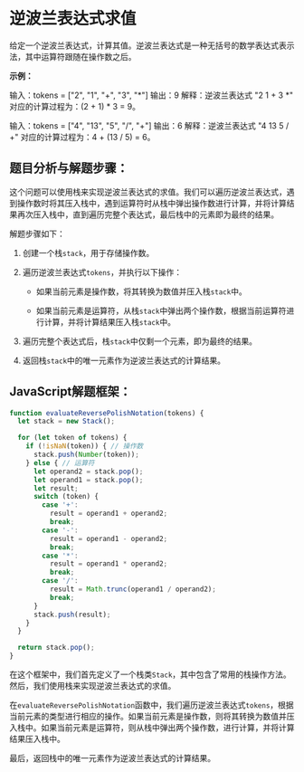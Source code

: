 # **逆波兰表达式求值**

给定一个逆波兰表达式，计算其值。逆波兰表达式是一种无括号的数学表达式表示法，其中运算符跟随在操作数之后。

**示例：**

输入：tokens = ["2", "1", "+", "3", "*"]
输出：9
解释：逆波兰表达式 "2 1 + 3 *" 对应的计算过程为：(2 + 1) * 3 = 9。

输入：tokens = ["4", "13", "5", "/", "+"]
输出：6
解释：逆波兰表达式 "4 13 5 / +" 对应的计算过程为：4 + (13 / 5) = 6。

## **题目分析与解题步骤：**

这个问题可以使用栈来实现逆波兰表达式的求值。我们可以遍历逆波兰表达式，遇到操作数时将其压入栈中，遇到运算符时从栈中弹出操作数进行计算，并将计算结果再次压入栈中，直到遍历完整个表达式，最后栈中的元素即为最终的结果。

解题步骤如下：

1. 创建一个栈`stack`，用于存储操作数。

2. 遍历逆波兰表达式`tokens`，并执行以下操作：

   - 如果当前元素是操作数，将其转换为数值并压入栈`stack`中。

   - 如果当前元素是运算符，从栈`stack`中弹出两个操作数，根据当前运算符进行计算，并将计算结果压入栈`stack`中。

3. 遍历完整个表达式后，栈`stack`中仅剩一个元素，即为最终的结果。

4. 返回栈`stack`中的唯一元素作为逆波兰表达式的计算结果。

## **JavaScript解题框架：**



```javascript
function evaluateReversePolishNotation(tokens) {
  let stack = new Stack();

  for (let token of tokens) {
    if (!isNaN(token)) { // 操作数
      stack.push(Number(token));
    } else { // 运算符
      let operand2 = stack.pop();
      let operand1 = stack.pop();
      let result;
      switch (token) {
        case '+':
          result = operand1 + operand2;
          break;
        case '-':
          result = operand1 - operand2;
          break;
        case '*':
          result = operand1 * operand2;
          break;
        case '/':
          result = Math.trunc(operand1 / operand2);
          break;
      }
      stack.push(result);
    }
  }

  return stack.pop();
}
```

在这个框架中，我们首先定义了一个栈类`Stack`，其中包含了常用的栈操作方法。然后，我们使用栈来实现逆波兰表达式的求值。

在`evaluateReversePolishNotation`函数中，我们遍历逆波兰表达式`tokens`，根据当前元素的类型进行相应的操作。如果当前元素是操作数，则将其转换为数值并压入栈中。如果当前元素是运算符，则从栈中弹出两个操作数，进行计算，并将计算结果压入栈中。

最后，返回栈中的唯一元素作为逆波兰表达式的计算结果。

